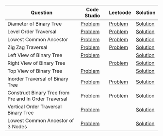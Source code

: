 | Question                                              | Code Studio                                                                             | Leetcode                                                                                           | Solution                                              |
| ----------------------------------------------------- | --------------------------------------------------------------------------------------- | -------------------------------------------------------------------------------------------------- | ----------------------------------------------------- |
| Diameter of Binary Tree                               | [Problem](https://www.codingninjas.com/codestudio/problems/920552)                      | [Problem](https://leetcode.com/problems/diameter-of-binary-tree)                                   | [Solution](DiameterOfBinaryTree.java)                 |
| Level Order Traversal                                 | [Problem](https://www.codingninjas.com/codestudio/problems/796002)                      | [Problem](https://leetcode.com/problems/binary-tree-level-order-traversal)                         | [Solution](LevelOrderTraversal.java)                  |
| Lowest Common Ancestor                                | [Problem](https://www.codingninjas.com/codestudio/problems/920541)                      | [Problem](https://leetcode.com/problems/lowest-common-ancestor-of-a-binary-tree)                   | [Solution](LowestCommonAncestor.java)                 |
| Zig Zag Traversal                                     | [Problem](https://www.codingninjas.com/codestudio/problems/1062662)                     | [Problem](https://leetcode.com/problems/binary-tree-zigzag-level-order-traversal)                  | [Solution](ZigZagTraversal.java)                      |
| Left View of Binary Tree                              | [Problem](https://www.codingninjas.com/codestudio/problems/920519)                      |                                                                                                    | [Solution](LeftViewOfBinaryTree.java)                 |
| Right View of Binary Tree                             |                                                                                         | [Problem](https://leetcode.com/problems/binary-tree-right-side-view)                               | [Solution](RightViewOfBinaryTree.java)                |
| Top View of Binary Tree                               | [Problem](https://www.codingninjas.com/codestudio/problems/799401)                      |                                                                                                    | [Solution](TopViewOfBinaryTree.java)                  |
| Inorder Traversal of Binary Tree                      | [Problem](https://www.codingninjas.com/codestudio/problems/inorder-traversal_3839605)   | [Problem](https://leetcode.com/problems/binary-tree-inorder-traversal)                             | [Solution](InOrderTraversal.java)                     |
| Construct Binary Tree from Pre and In Order Traversal | [Problem](https://www.codingninjas.com/codestudio/problems/920539)                      | [Problem](https://leetcode.com/problems/construct-binary-tree-from-preorder-and-inorder-traversal) | [Solution](ConstructBinaryTreeFromInandPreOrder.java) |
| Vertical Order Traversal Binary Tree                  | [Problem](https://www.codingninjas.com/studio/problems/vertical-order-traversal_920533) |                                                                                                    | [Solution](VerticalOrderTraversal.java)               |
| Lowest Common Ancestor of 3 Nodes                     | [Problem](https://www.codingninjas.com/studio/problems/lca-of-three-nodes_794944)       |                                                                                                    | [Solution](LowestCommonAncestorOfThree.java)          |


